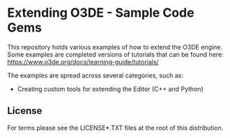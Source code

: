 # Extending O3DE - Sample Code Gems

This repository holds various examples of how to extend the O3DE engine. Some examples are completed versions of tutorials that can be found here: https://www.o3de.org/docs/learning-guide/tutorials/

The examples are spread across several categories, such as:
* Creating custom tools for extending the Editor (C++ and Python)

## License

For terms please see the LICENSE*.TXT files at the root of this distribution.